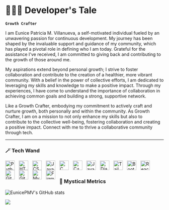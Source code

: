 # 🧙🏻‍♀️ Developer's Tale

**`Growth Crafter`**

I am Eunice Patricia M. Villanueva, a self-motivated individual fueled by an unwavering passion for continuous development. My journey has been shaped by the invaluable support and guidance of my community, which has played a pivotal role in defining who I am today. Grateful for the assistance I've received, I am committed to giving back and contributing to the growth of those around me.

My aspirations extend beyond personal growth; I strive to foster collaboration and contribute to the creation of a healthier, more vibrant community. With a belief in the power of collective efforts, I am dedicated to leveraging my skills and knowledge to make a positive impact. Through my experiences, I have come to understand the importance of collaboration in achieving common goals and building a strong, supportive network.

Like a Growth Crafter, embodying my commitment to actively craft and nurture growth, both personally and within the community.  As Growth Crafter, I am on a mission to not only enhance my skills but also to contribute to the collective well-being, fostering collaboration and creating a positive impact. Connect with me to thrive a collaborative community through tech.

---
### 🪄 Tech Wand

<img align="left" alt="Python" width="30px" style="padding-right:10px;" src="https://cdn.jsdelivr.net/gh/devicons/devicon/icons/python/python-plain.svg" />
<img align="left" alt="HTML" width="30px" style="padding-right:10px;" src="https://cdn.jsdelivr.net/gh/devicons/devicon/icons/html5/html5-plain.svg" />
<img align="left" alt="CSS" width="30px" style="padding-right:10px;" src="https://cdn.jsdelivr.net/gh/devicons/devicon/icons/css3/css3-plain.svg" />
<img align="left" alt="JavaScript" width="30px" style="padding-right:10px;" src="https://cdn.jsdelivr.net/gh/devicons/devicon/icons/javascript/javascript-plain.svg" />
<img align="left" alt="C" width="30px" style="padding-right:10px;" src="https://cdn.jsdelivr.net/gh/devicons/devicon/icons/c/c-original.svg" />
<img align="left" alt="C++" width="30px" style="padding-right:10px;" src="https://cdn.jsdelivr.net/gh/devicons/devicon/icons/cplusplus/cplusplus-line.svg" />
<img align="left" alt="Java" width="30px" style="padding-right:10px;" src="https://cdn.jsdelivr.net/gh/devicons/devicon/icons/java/java-original.svg"/>
<img align="left" alt="Django" width="30px" style="padding-right:10px;" src="https://cdn.jsdelivr.net/gh/devicons/devicon/icons/django/django-plain.svg"/>
<img align="left" alt="Tailwind" width="30px" style="padding-right:10px;" src="https://cdn.jsdelivr.net/gh/devicons/devicon/icons/tailwindcss/tailwindcss-original-wordmark.svg"/>
<img align="left" alt="Bootstrap" width="30px" style="padding-right:10px;" src="https://cdn.jsdelivr.net/gh/devicons/devicon/icons/bootstrap/bootstrap-original.svg"/>
<img align="left" alt="React" width="30px" style="padding-right:10px;" src="https://cdn.jsdelivr.net/gh/devicons/devicon/icons/react/react-original.svg" />
<img align="left" alt="Git" width="30px" style="padding-right:10px;" src="https://cdn.jsdelivr.net/gh/devicons/devicon/icons/git/git-original.svg" />
<img align="left" alt="GitHub" width="30px" style="padding-right:10px;" src="https://cdn.jsdelivr.net/gh/devicons/devicon/icons/github/github-original.svg" />
<img align="left" alt="MySQL" width="30px" style="padding-right:10px;" src="https://cdn.jsdelivr.net/gh/devicons/devicon/icons/mysql/mysql-original-wordmark.svg" />
<img align="left" alt="Figma" width="30px" style="padding-right:10px;" src="https://cdn.jsdelivr.net/gh/devicons/devicon/icons/figma/figma-original.svg" />
<br />

#

### 🔮 Mystical Metrics
![EunicePMV's GitHub stats](https://github-readme-stats.vercel.app/api?username=EunicePMV&show_icons=true&theme=codeSTACKr)

[![](https://visitcount.itsvg.in/api?id=EunicePMV&label=Enchanted%20Gaze&color=12&icon=5&pretty=true)](https://visitcount.itsvg.in)

#
